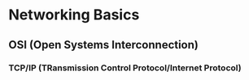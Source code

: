 # Networking Basics
## OSI (Open Systems Interconnection)
### TCP/IP (TRansmission Control Protocol/Internet Protocol)
